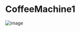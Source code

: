 # CoffeeMachine1
 
![image](https://github.com/user-attachments/assets/a94d2fee-0803-4fc8-bc56-b2afc64d5acd)
